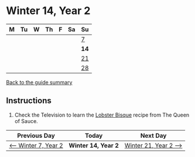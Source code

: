# Winter 14, Year 2

| M                          | Tu                        | W                         | Th                        | F                         | Sa                        | Su                        |
| -------------------------- | ------------------------- | ------------------------- | ------------------------- |-------------------------- | ------------------------- | ------------------------- |
|                            |                           |                           |                           |                           |                           | [7](year-2-winter-7.md)   |
|                            |                           |                           |                           |                           |                           | **14**                    |
|                            |                           |                           |                           |                           |                           | [21](year-2-winter-21.md) |
|                            |                           |                           |                           |                           |                           | [28](year-2-winter-28.md) |

[Back to the guide summary](readme.md)

## Instructions

1. Check the Television to learn the [Lobster Bisque](https://stardewvalleywiki.com/Lobster_Bisque) recipe from The Queen of Sauce.

| Previous Day                                | Today                 | Next Day                                    |
| ------------------------------------------- | --------------------- | ------------------------------------------- |
| [⟵ Winter 7, Year 2](year-2-winter-7.md)       | **Winter 14, Year 2**   | [Winter 21, Year 2 ⟶](year-2-winter-21.md)     |
